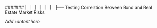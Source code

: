 ####### |   |   |   |   |   |   ├── Testing Correlation Between Bond and Real Estate Market Risks

*Add content here*